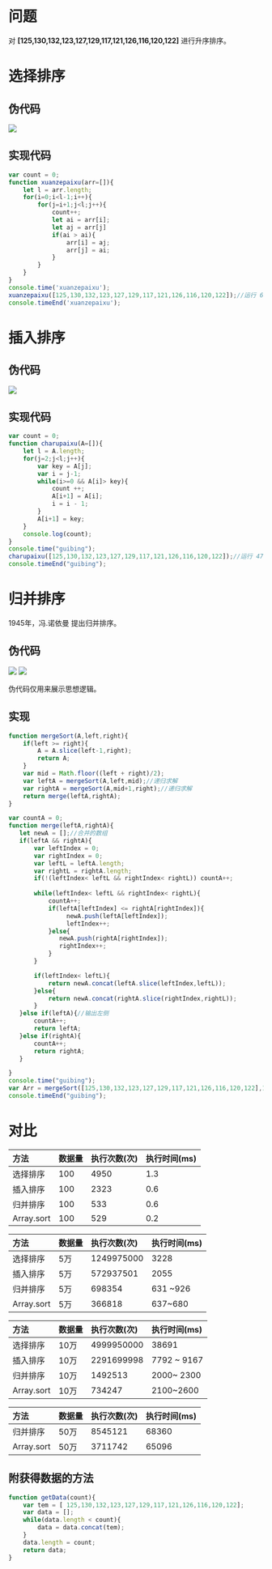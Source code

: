 # 问题
对 **[125,130,132,123,127,129,117,121,126,116,120,122]** 进行升序排序。

# 选择排序

## 伪代码
<img src='../assets/xuanzepaixu.png'/>

## 实现代码
```js
var count = 0;
function xuanzepaixu(arr=[]){
    let l = arr.length;
    for(i=0;i<l-1;i++){
        for(j=i+1;j<l;j++){
            count++;
            let ai = arr[i];
            let aj = arr[j]
            if(ai > ai){
                arr[i] = aj;
                arr[j] = ai;
            }
        }
    }
}
console.time('xuanzepaixu');
xuanzepaixu([125,130,132,123,127,129,117,121,126,116,120,122]);//运行 66次
console.timeEnd('xuanzepaixu');
```
# 插入排序

## 伪代码
<img src='../assets/charupaixu.jpg'/>

## 实现代码
```js
var count = 0;
function charupaixu(A=[]){
    let l = A.length;
    for(j=2;j<l;j++){
        var key = A[j];
        var i = j-1;
        while(i>=0 && A[i]> key){
            count ++;
            A[i+1] = A[i];
            i = i - 1;
        }
        A[i+1] = key;
    }
    console.log(count);
}
console.time("guibing");
charupaixu([125,130,132,123,127,129,117,121,126,116,120,122]);//运行 47次
console.timeEnd("guibing");
```
# 归并排序
1945年，冯.诺依曼 提出归并排序。
## 伪代码
<img src='../assets/mergeSort.png'/>
<img src='../assets/merge.png'/>

伪代码仅用来展示思想逻辑。

## 实现
```js
function mergeSort(A,left,right){
    if(left >= right){
        A = A.slice(left-1,right);
        return A;
    }
    var mid = Math.floor((left + right)/2);
    var leftA = mergeSort(A,left,mid);//递归求解
    var rightA = mergeSort(A,mid+1,right);//递归求解
    return merge(leftA,rightA);
}

var countA = 0;
function merge(leftA,rightA){
   let newA = [];//合并的数组
   if(leftA && rightA){
       var leftIndex = 0;
       var rightIndex = 0;
       var leftL = leftA.length;
       var rightL = rightA.length;
       if(!(leftIndex< leftL && rightIndex< rightL)) countA++;
        
       while(leftIndex< leftL && rightIndex< rightL){
           countA++;
           if(leftA[leftIndex] <= rightA[rightIndex]){
                newA.push(leftA[leftIndex]);
                leftIndex++;
           }else{
              newA.push(rightA[rightIndex]);
              rightIndex++;
           }
       }

       if(leftIndex< leftL){
           return newA.concat(leftA.slice(leftIndex,leftL));
       }else{
           return newA.concat(rightA.slice(rightIndex,rightL));
       }
   }else if(leftA){//输出左侧
       countA++;
       return leftA;
   }else if(rightA){
       countA++;
       return rightA;
   }

}
console.time("guibing");
var Arr = mergeSort([125,130,132,123,127,129,117,121,126,116,120,122],1,12);// 运行29次
console.timeEnd("guibing");
```

# 对比

| 方法       | 数据量 | 执行次数(次) | 执行时间(ms) |
| :--------- | :----- | :----------- | :----------- |
| 选择排序   | 100    | 4950         | 1.3          |
| 插入排序   | 100    | 2323         | 0.6          |
| 归并排序   | 100    | 533          | 0.6          |
| Array.sort | 100    | 529          | 0.2          |

| 方法       | 数据量 | 执行次数(次) | 执行时间(ms) |
| :--------- | :----- | :----------- | :----------- |
| 选择排序   | 5万    | 1249975000   | 3228         |
| 插入排序   | 5万    | 572937501    | 2055         |
| 归并排序   | 5万    | 698354       | 631 ~926     |
| Array.sort | 5万    | 366818       | 637~680      |

| 方法       | 数据量 | 执行次数(次) | 执行时间(ms) |
| :--------- | :----- | :----------- | :----------- |
| 选择排序   | 10万   | 4999950000   | 38691        |
| 插入排序   | 10万   | 2291699998   | 7792 ~ 9167  |
| 归并排序   | 10万   | 1492513      | 2000~ 2300   |
| Array.sort | 10万   | 734247       | 2100~2600    |

| 方法       | 数据量 | 执行次数(次) | 执行时间(ms) |
| :--------- | :----- | :----------- | :----------- |
| 归并排序   | 50万   | 8545121      | 68360        |
| Array.sort | 50万   | 3711742      | 65096        |

## 附获得数据的方法
```js
function getData(count){
    var tem = [ 125,130,132,123,127,129,117,121,126,116,120,122];
    var data = [];
    while(data.length < count){
        data = data.concat(tem);
    }
    data.length = count;
    return data;
}
```
